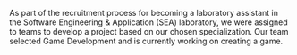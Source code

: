 As part of the recruitment process for becoming a laboratory assistant in the Software Engineering & Application (SEA) laboratory, we were assigned to teams to develop a project based on our chosen specialization. Our team selected Game Development and is currently working on creating a game.
